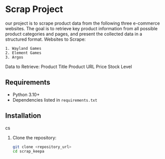 

# Scrap Project

our project is to scrape product data from the following three e-commerce websites. The goal is to retrieve key product information from all possible product categories and pages, and present the collected data in a structured format.
Websites to Scrape:

    1. Wayland Games
    2. Element Games
    3. Argos

Data to Retrieve:
Product Title
Product URL
Price
Stock Level


## Requirements

- Python 3.10+
- Dependencies listed in `requirements.txt`

## Installation
cs
1. Clone the repository:
   ```bash
   git clone <repository_url>
   cd scrap_keepa